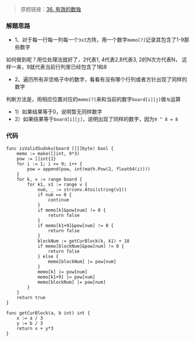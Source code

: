 > 原题链接：[36. 有效的数独](https://leetcode-cn.com/problems/valid-sudoku/)

### 解题思路
* 1、对于每一行每一列每一个``3x3``方阵，用一个数字``memo[?]``记录其包含了1-9那些数字

如何做到呢？用位处理法就好了，2代表1, 4代表2,8代表3, 2的N次方代表N，
这样一来，9就代表当前行列里已经包含了1和8

* 2、遍历所有非空格子中的数字，看看有没有哪个行列或者方针出现了同样的数字

判断方法是，用相应位置对应的``memo[?]``来和当前的数字``board[i][j]``做``与``运算
* 1）如果结果等于0，说明暂无同样数字
* 2）如果结果等于``board[i][j]``，说明出现了同样的数字，因为``9 ^ 8 = 8``
### 代码
```golang
func isValidSudoku(board [][]byte) bool {
	memo := make([]int, 9*3)
	pow := []int{1}
	for i := 1; i <= 9; i++ {
		pow = append(pow, int(math.Pow(2, float64(i))))
	}
	for k, v := range board {
		for k1, v1 := range v {
			num, _ := strconv.Atoi(string(v1))
			if num == 0 {
				continue
			}
			if memo[k]&pow[num] != 0 {
				return false
			}
			if memo[k1+9]&pow[num] != 0 {
				return false
			}
			blockNum := getCurBlock(k, k1) + 18
			if memo[blockNum]&pow[num] != 0 {
				return false
			} else {
				memo[blockNum] |= pow[num]
			}
			memo[k] |= pow[num]
			memo[k1+9] |= pow[num]
			memo[blockNum] |= pow[num]
		}
	}
	return true
}

func getCurBlock(a, b int) int {
	x := a / 3
	y := b / 3
	return x + y*3
}
```